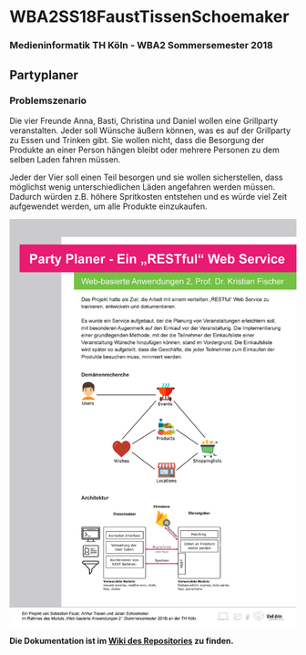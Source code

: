 # WBA2SS18FaustTissenSchoemaker
### Medieninformatik TH Köln - WBA2 Sommersemester 2018

## Partyplaner
### Problemszenario
Die vier Freunde Anna, Basti, Christina und Daniel wollen eine Grillparty veranstalten. Jeder soll Wünsche äußern können, was es auf der Grillparty zu Essen und Trinken gibt. Sie wollen nicht, dass die Besorgung der Produkte an einer Person hängen bleibt oder mehrere Personen zu dem selben Laden fahren müssen.

Jeder der Vier soll einen Teil besorgen und sie wollen sicherstellen, dass möglichst wenig unterschiedlichen Läden angefahren werden müssen. Dadurch würden z.B. höhere Spritkosten entstehen und es würde viel Zeit aufgewendet werden, um alle Produkte einzukaufen.

![Party Planer Poster](Material/wba2_partyplaner_poster.jpg)

**Die Dokumentation ist im [Wiki des Repositories](https://github.com/JulianSchoem/WBA2SS18FaustTissenSchoemaker/wiki) zu finden.**
